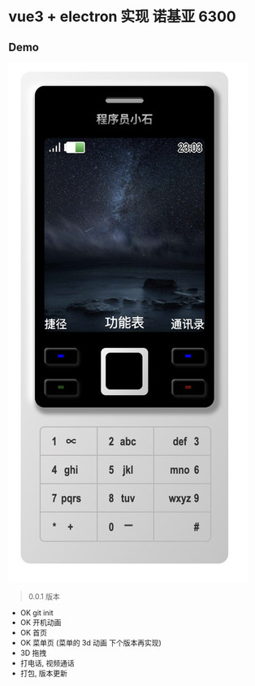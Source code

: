 # vue3 + electron 实现 诺基亚 6300

## Demo

![Demo](./demo.jpeg '第一版效果图')

> 0.0.1 版本

- OK git init
- OK 开机动画
- OK 首页
- OK 菜单页 (菜单的 3d 动画 下个版本再实现)
- 3D 拖拽
- 打电话, 视频通话
- 打包, 版本更新
